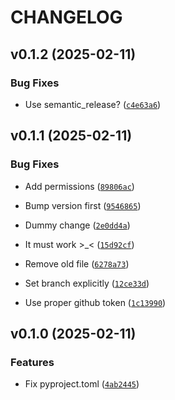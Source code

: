# CHANGELOG


## v0.1.2 (2025-02-11)

### Bug Fixes

- Use semantic_release?
  ([`c4e63a6`](https://github.com/SlavaSkvortsov/flake8-close-io-buffers/commit/c4e63a65a8416dd9c933ccc51d8b3bd5c0248cc7))


## v0.1.1 (2025-02-11)

### Bug Fixes

- Add permissions
  ([`89806ac`](https://github.com/SlavaSkvortsov/flake8-close-io-buffers/commit/89806ac923f11798d5a466213e92efd4e40ef275))

- Bump version first
  ([`9546865`](https://github.com/SlavaSkvortsov/flake8-close-io-buffers/commit/9546865fc42a634eacff2ca2f536c8102c671b55))

- Dummy change
  ([`2e0dd4a`](https://github.com/SlavaSkvortsov/flake8-close-io-buffers/commit/2e0dd4a8285fe8620c8fffa7f6b1ffd29c160786))

- It must work >_<
  ([`15d92cf`](https://github.com/SlavaSkvortsov/flake8-close-io-buffers/commit/15d92cf2dbe025d134a9993ec8454c38faeaf781))

- Remove old file
  ([`6278a73`](https://github.com/SlavaSkvortsov/flake8-close-io-buffers/commit/6278a738bf5b19d65c4c25a02cd412ed01d920c0))

- Set branch explicitly
  ([`12ce33d`](https://github.com/SlavaSkvortsov/flake8-close-io-buffers/commit/12ce33d8bd32a64fb16928963f9b684e8526fdb3))

- Use proper github token
  ([`1c13990`](https://github.com/SlavaSkvortsov/flake8-close-io-buffers/commit/1c139907e421e2061d5f02b3eb570a73ce0a47a4))


## v0.1.0 (2025-02-11)

### Features

- Fix pyproject.toml
  ([`4ab2445`](https://github.com/SlavaSkvortsov/flake8-close-io-buffers/commit/4ab2445e1746f659d643f4a0eac51778f99681e0))
